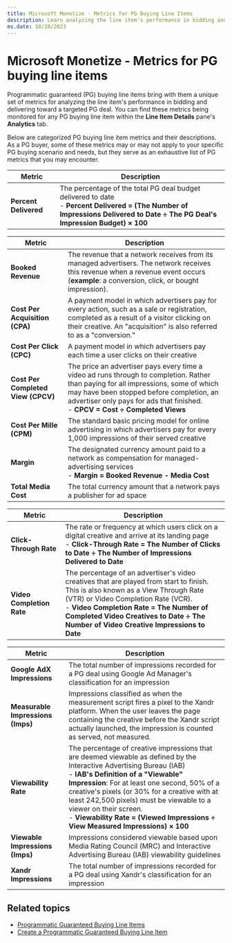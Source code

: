 ```yaml
---
title: Microsoft Monetize - Metrics for PG Buying Line Items
description: Learn analyzing the line item's performance in bidding and delivering toward a targeted PG deal using Programmatic guaranteed (PG) buying line items.
ms.date: 10/28/2023
---
```



# Microsoft Monetize - Metrics for PG buying line items

Programmatic guaranteed (PG) buying line items bring with them a unique
set of metrics for analyzing the line item's performance in bidding and
delivering toward a targeted PG deal. You can find these metrics being
monitored for any PG buying line item within
the **Line Item Details** pane's
**Analytics** tab.

Below are categorized PG buying line item metrics and their
descriptions. As a PG buyer, some of these metrics may or may not apply
to your specific PG buying scenario and needs, but they serve as an
exhaustive list of PG metrics that you may encounter.

| Metric | Description |
|---|---|
| **Percent Delivered** | The percentage of the total PG deal budget delivered to date<br> - **Percent Delivered = (The Number of Impressions Delivered to Date ÷ The PG Deal's Impression Budget) × 100** |

| Metric | Description |
|---|---|
| **Booked Revenue** | The revenue that a network receives from its managed advertisers. The network receives this revenue when a revenue event occurs (**example**: a conversion, click, or bought impression). |
| **Cost Per Acquisition (CPA)** | A payment model in which advertisers pay for every action, such as a sale or registration, completed as a result of a visitor clicking on their creative. An "acquisition" is also referred to as a "conversion." |
| **Cost Per Click (CPC)** | A payment model in which advertisers pay each time a user clicks on their creative |
| **Cost Per Completed View (CPCV)** | The price an advertiser pays every time a video ad runs through to completion. Rather than paying for all impressions, some of which may have been stopped before completion, an advertiser only pays for ads that finished.<br> - **CPCV = Cost ÷ Completed Views** |
| **Cost Per Mille (CPM)** | The standard basic pricing model for online advertising in which advertisers pay for every 1,000 impressions of their served creative |
| **Margin** | The designated currency amount paid to a network as compensation for managed-advertising services<br> - **Margin = Booked Revenue - Media Cost** |
| **Total Media Cost** | The total currency amount that a network pays a publisher for ad space |

| Metric | Description |
|---|---|
| **Click-Through Rate** | The rate or frequency at which users click on a digital creative and arrive at its landing page<br> - **Click-Through Rate = The Number of Clicks to Date ÷ The Number of Impressions Delivered to Date** |
| **Video Completion Rate** | The percentage of an advertiser's video creatives that are played from start to finish. This is also known as a View Through Rate (VTR) or Video Completion Rate (VCR).<br> - **Video Completion Rate = The Number of Completed Video Creatives to Date ÷ The Number of Video Creative Impressions to Date** |

| Metric | Description |
|---|---|
| **Google AdX Impressions** | The total number of impressions recorded for a PG deal using Google Ad Manager's classification for an impression |
| **Measurable Impressions (Imps)** | Impressions classified as when the measurement script fires a pixel to the Xandr platform. When the user leaves the page containing the creative before the Xandr script actually launched, the impression is counted as served, not measured. |
| **Viewability Rate** | The percentage of creative impressions that are deemed viewable as defined by the Interactive Advertising Bureau (IAB)<br> - **IAB's Definition of a "Viewable" Impression**: For at least one second, 50% of a creative's pixels (or 30% for a creative with at least 242,500 pixels) must be viewable to a viewer on their screen.<br> - **Viewability Rate = (Viewed Impressions ÷ View Measured Impressions) × 100** |
| **Viewable Impressions (Imps)** | Impressions considered viewable based upon Media Rating Council (MRC) and Interactive Advertising Bureau (IAB) viewability guidelines |
| **Xandr Impressions** | The total number of impressions recorded for a PG deal using Xandr's classification for an impression |

## Related topics

- [Programmatic Guaranteed Buying Line Items](programmatic-guaranteed-buying-line-items.md)
- [Create a Programmatic Guaranteed Buying Line Item](create-a-programmatic-guaranteed-buying-line-item.md)